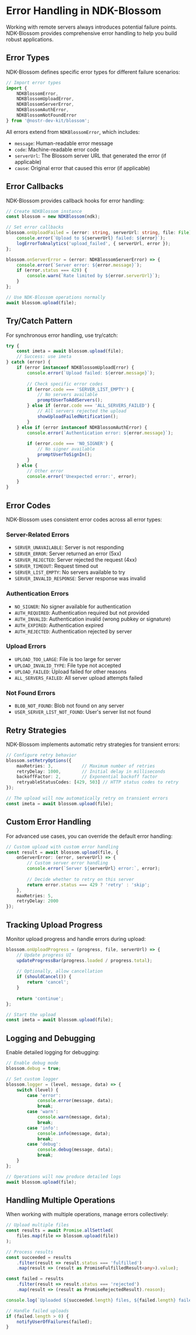 # Error Handling in NDK-Blossom

Working with remote servers always introduces potential failure points. NDK-Blossom provides comprehensive error handling to help you build robust applications.

## Error Types

NDK-Blossom defines specific error types for different failure scenarios:

```typescript
// Import error types
import { 
    NDKBlossomError,
    NDKBlossomUploadError, 
    NDKBlossomServerError,
    NDKBlossomAuthError,
    NDKBlossomNotFoundError
} from '@nostr-dev-kit/blossom';
```

All errors extend from `NDKBlossomError`, which includes:

- `message`: Human-readable error message
- `code`: Machine-readable error code
- `serverUrl`: The Blossom server URL that generated the error (if applicable)
- `cause`: Original error that caused this error (if applicable)

## Error Callbacks

NDK-Blossom provides callback hooks for error handling:

```typescript
// Create NDKBlossom instance
const blossom = new NDKBlossom(ndk);

// Set error callbacks
blossom.onUploadFailed = (error: string, serverUrl: string, file: File) => {
    console.error(`Upload to ${serverUrl} failed: ${error}`);
    logErrorToAnalytics('upload_failed', { serverUrl, error });
};

blossom.onServerError = (error: NDKBlossomServerError) => {
    console.error(`Server error: ${error.message}`);
    if (error.status === 429) {
        console.warn(`Rate limited by ${error.serverUrl}`);
    }
};

// Use NDK-Blossom operations normally
await blossom.upload(file);
```

## Try/Catch Pattern

For synchronous error handling, use try/catch:

```typescript
try {
    const imeta = await blossom.upload(file);
    // Success: use imeta
} catch (error) {
    if (error instanceof NDKBlossomUploadError) {
        console.error(`Upload failed: ${error.message}`);
        
        // Check specific error codes
        if (error.code === 'SERVER_LIST_EMPTY') {
            // No servers available
            promptUserToAddServers();
        } else if (error.code === 'ALL_SERVERS_FAILED') {
            // All servers rejected the upload
            showUploadFailedNotification();
        }
    } else if (error instanceof NDKBlossomAuthError) {
        console.error(`Authentication error: ${error.message}`);
        
        if (error.code === 'NO_SIGNER') {
            // No signer available
            promptUserToSignIn();
        }
    } else {
        // Other error
        console.error('Unexpected error:', error);
    }
}
```

## Error Codes

NDK-Blossom uses consistent error codes across all error types:

### Server-Related Errors
- `SERVER_UNAVAILABLE`: Server is not responding
- `SERVER_ERROR`: Server returned an error (5xx)
- `SERVER_REJECTED`: Server rejected the request (4xx)
- `SERVER_TIMEOUT`: Request timed out
- `SERVER_LIST_EMPTY`: No servers available to try
- `SERVER_INVALID_RESPONSE`: Server response was invalid

### Authentication Errors
- `NO_SIGNER`: No signer available for authentication
- `AUTH_REQUIRED`: Authentication required but not provided
- `AUTH_INVALID`: Authentication invalid (wrong pubkey or signature)
- `AUTH_EXPIRED`: Authentication expired
- `AUTH_REJECTED`: Authentication rejected by server

### Upload Errors
- `UPLOAD_TOO_LARGE`: File is too large for server
- `UPLOAD_INVALID_TYPE`: File type not accepted
- `UPLOAD_FAILED`: Upload failed for other reasons
- `ALL_SERVERS_FAILED`: All server upload attempts failed

### Not Found Errors
- `BLOB_NOT_FOUND`: Blob not found on any server
- `USER_SERVER_LIST_NOT_FOUND`: User's server list not found

## Retry Strategies

NDK-Blossom implements automatic retry strategies for transient errors:

```typescript
// Configure retry behavior
blossom.setRetryOptions({
    maxRetries: 3,           // Maximum number of retries
    retryDelay: 1000,        // Initial delay in milliseconds
    backoffFactor: 2,        // Exponential backoff factor
    retryableStatusCodes: [429, 503] // HTTP status codes to retry
});

// The upload will now automatically retry on transient errors
const imeta = await blossom.upload(file);
```

## Custom Error Handling

For advanced use cases, you can override the default error handling:

```typescript
// Custom upload with custom error handling
const result = await blossom.upload(file, {
    onServerError: (error, serverUrl) => {
        // Custom server error handling
        console.error(`Server ${serverUrl} error:`, error);
        
        // Decide whether to retry on this server
        return error.status === 429 ? 'retry' : 'skip';
    },
    maxRetries: 5,
    retryDelay: 2000
});
```

## Tracking Upload Progress

Monitor upload progress and handle errors during upload:

```typescript
blossom.onUploadProgress = (progress, file, serverUrl) => {
    // Update progress UI
    updateProgressBar(progress.loaded / progress.total);
    
    // Optionally, allow cancellation
    if (shouldCancel()) {
        return 'cancel';
    }
    
    return 'continue';
};

// Start the upload
const imeta = await blossom.upload(file);
```

## Logging and Debugging

Enable detailed logging for debugging:

```typescript
// Enable debug mode
blossom.debug = true;

// Set custom logger
blossom.logger = (level, message, data) => {
    switch (level) {
        case 'error':
            console.error(message, data);
            break;
        case 'warn':
            console.warn(message, data);
            break;
        case 'info':
            console.info(message, data);
            break;
        case 'debug':
            console.debug(message, data);
            break;
    }
};

// Operations will now produce detailed logs
await blossom.upload(file);
```

## Handling Multiple Operations

When working with multiple operations, manage errors collectively:

```typescript
// Upload multiple files
const results = await Promise.allSettled(
    files.map(file => blossom.upload(file))
);

// Process results
const succeeded = results
    .filter(result => result.status === 'fulfilled')
    .map(result => (result as PromiseFulfilledResult<any>).value);

const failed = results
    .filter(result => result.status === 'rejected')
    .map(result => (result as PromiseRejectedResult).reason);

console.log(`Uploaded ${succeeded.length} files, ${failed.length} failed`);

// Handle failed uploads
if (failed.length > 0) {
    notifyUserOfFailures(failed);
} 
